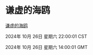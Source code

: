 # 谦虚的海鸥
[谦虚的海鸥](http://219.139.197.74:56308/qxdho/course/base/hotlink/index.php)

2024年 10月 26日 星期六 22:00:01 CST

2024年 10月 26日 星期六 14:00:01 GMT
